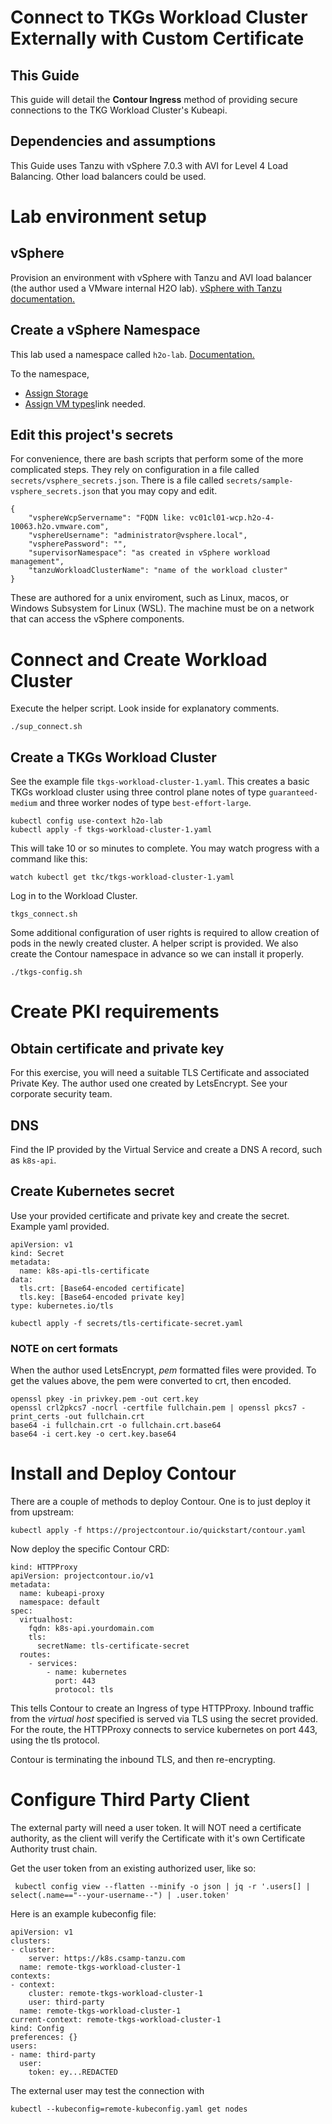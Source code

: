 # Connect to TKGs Workload Cluster Externally with Custom Certificate

## This Guide

This guide will detail the **Contour Ingress** method of providing secure connections to the TKG Workload Cluster's Kubeapi.

## Dependencies and assumptions

This Guide uses Tanzu with vSphere 7.0.3 with AVI for Level 4 Load Balancing. Other load balancers could be used.

# Lab environment setup

## vSphere

Provision an environment with vSphere with Tanzu and AVI load balancer (the author used a VMware internal H2O lab).
[vSphere with Tanzu documentation.](https://docs.vmware.com/en/VMware-vSphere/7.0/vmware-vsphere-with-tanzu/GUID-152BE7D2-E227-4DAA-B527-557B564D9718.html)

## Create a vSphere Namespace

This lab used a namespace called `h2o-lab`. [Documentation.](https://docs.vmware.com/en/VMware-vSphere/7.0/vmware-vsphere-with-tanzu/GUID-177C23C4-ED81-4ADD-89A2-61654C18201B.html)

To the namespace,
- [Assign Storage](https://docs.vmware.com/en/VMware-vSphere/7.0/vmware-vsphere-with-tanzu/GUID-AB01BAEF-1AAF-44FE-8F3E-3B8E8A60B33A.html)
- [Assign VM types]()link needed.

## Edit this project's secrets

For convenience, there are bash scripts that perform some of the more complicated steps. They rely on configuration in a file called `secrets/vsphere_secrets.json`. There is a file called `secrets/sample-vsphere_secrets.json` that you may copy and edit.

```
{
    "vsphereWcpServername": "FQDN like: vc01cl01-wcp.h2o-4-10063.h2o.vmware.com", 
    "vsphereUsername": "administrator@vsphere.local",
    "vspherePassword": "",
    "supervisorNamespace": "as created in vSphere workload management",
    "tanzuWorkloadClusterName": "name of the workload cluster"
}
```

These are authored for a unix enviroment, such as Linux, macos, or Windows Subsystem for Linux (WSL). The machine must be on a network that can access the vSphere components.

# Connect and Create Workload Cluster

Execute the helper script. Look inside for explanatory comments.
```
./sup_connect.sh
```

## Create a TKGs Workload Cluster

See the example file `tkgs-workload-cluster-1.yaml`. This creates a basic TKGs workload cluster using three control plane notes of type `guaranteed-medium` and three worker nodes of type `best-effort-large`.

```
kubectl config use-context h2o-lab
kubectl apply -f tkgs-workload-cluster-1.yaml
```

This will take 10 or so minutes to complete. You may watch progress with a command like this:
```
watch kubectl get tkc/tkgs-workload-cluster-1.yaml
```

Log in to the Workload Cluster.
```
tkgs_connect.sh
```

Some additional configuration of user rights is required to allow creation of pods in the newly created cluster. A helper script is provided. We also create the Contour namespace in advance so we can install it properly.
```
./tkgs-config.sh

```


# Create PKI requirements

## Obtain certificate and private key

For this exercise, you will need a suitable TLS Certificate and associated Private Key. The author used one created by LetsEncrypt. See your corporate security team.

## DNS

Find the IP provided by the Virtual Service and create a DNS A record, such as `k8s-api`.

## Create Kubernetes secret

Use your provided certificate and private key and create the secret. Example yaml provided.

```
apiVersion: v1
kind: Secret
metadata:
  name: k8s-api-tls-certificate
data:
  tls.crt: [Base64-encoded certificate]
  tls.key: [Base64-encoded private key]
type: kubernetes.io/tls
```

```
kubectl apply -f secrets/tls-certificate-secret.yaml
```

### NOTE on cert formats

When the author used LetsEncrypt, *pem* formatted files were provided. To get the values above, the pem were converted to crt, then encoded.

```
openssl pkey -in privkey.pem -out cert.key
openssl crl2pkcs7 -nocrl -certfile fullchain.pem | openssl pkcs7 -print_certs -out fullchain.crt
base64 -i fullchain.crt -o fullchain.crt.base64
base64 -i cert.key -o cert.key.base64
```


# Install and Deploy Contour

There are a couple of methods to deploy Contour. One is to just deploy it from upstream:
```
kubectl apply -f https://projectcontour.io/quickstart/contour.yaml
```

Now deploy the specific Contour CRD:
```
kind: HTTPProxy
apiVersion: projectcontour.io/v1
metadata:
  name: kubeapi-proxy
  namespace: default
spec:
  virtualhost:
    fqdn: k8s-api.yourdomain.com
    tls:
      secretName: tls-certificate-secret
  routes:
    - services:
        - name: kubernetes
          port: 443
          protocol: tls

```

This tells Contour to create an Ingress of type HTTPProxy. Inbound traffic from the *virtual host* specified is served via TLS using the secret provided. For the route, the HTTPProxy connects to service kubernetes on port 443, using the tls protocol.

Contour is terminating the inbound TLS, and then re-encrypting.


# Configure Third Party Client

The external party will need a user token. It will NOT need a certificate authority, as the client will verify the Certificate with it's own Certificate Authority trust chain.

Get the user token from an existing authorized user, like so:
```
 kubectl config view --flatten --minify -o json | jq -r '.users[] | select(.name=="--your-username--") | .user.token'
 ```


Here is an example kubeconfig file:
```
apiVersion: v1
clusters:
- cluster:
    server: https://k8s.csamp-tanzu.com
  name: remote-tkgs-workload-cluster-1
contexts:
- context:
    cluster: remote-tkgs-workload-cluster-1
    user: third-party
  name: remote-tkgs-workload-cluster-1
current-context: remote-tkgs-workload-cluster-1
kind: Config
preferences: {}
users:
- name: third-party
  user:
    token: ey...REDACTED

```

The external user may test the connection with
```
kubectl --kubeconfig=remote-kubeconfig.yaml get nodes
```
